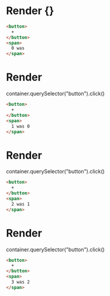 # Render {}
```html
<button>
  +
</button>
<span>
  0 was ‍
</span>
```


# Render 
container.querySelector("button").click()

```html
<button>
  +
</button>
<span>
  1 was 0
</span>
```


# Render 
container.querySelector("button").click()

```html
<button>
  +
</button>
<span>
  2 was 1
</span>
```


# Render 
container.querySelector("button").click()

```html
<button>
  +
</button>
<span>
  3 was 2
</span>
```
